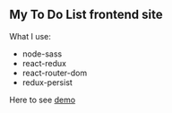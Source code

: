 ## My To Do List frontend site

What I use:

- node-sass
- react-redux
- react-router-dom
- redux-persist

Here to see [demo](dazzling-colden-ec2175.netlify.app)
